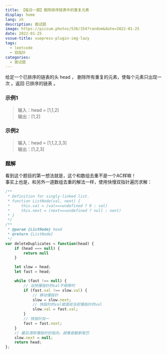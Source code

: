 ```yaml
---
title: 【每日一题】删除排序链表中的重复元素
display: home
lang: zh
description: 面试题
image: https://picsum.photos/536/354?random&date=2022-01-25
date: 2022-01-25
vssue-title: vuepress-plugin-img-lazy
tags:
  - leetcode
  - 双指针
categories:
  - 面试题
---
```


给定一个已排序的链表的头 head ， 删除所有重复的元素，使每个元素只出现一次 。返回 已排序的链表 。

<!-- more -->

### 示例1

>输入：head = [1,1,2]  
>输出：[1,2]

### 示例2

>输入：head = [1,1,2,3,3]  
>输出：[1,2,3]

### 题解

看到这个题目的第一想法就是，这个和数组去重不是一个AC样嘛！  
事实上也是，和另外一道数组去重的解法一样，使用快慢双指针遍历求解：  

```js
/**
 * Definition for singly-linked list.
 * function ListNode(val, next) {
 *     this.val = (val===undefined ? 0 : val)
 *     this.next = (next===undefined ? null : next)
 * }
 */
/**
 * @param {ListNode} head
 * @return {ListNode}
 */
var deleteDuplicates = function(head) {
    if (head === null) {
        return null
    }

    let slow = head;
    let fast = head;

    while (fast !== null) {
        // 当快慢指针的val不相等时
        if (fast.val !== slow.val) {
            // 移动慢指针
            slow = slow.next;
            // 快指针的val赋值给当前慢指针的val
            slow.val = fast.val;
        }
        // 快指针加一
        fast = fast.next;
    }
    // 最后清除慢指针的指向，就像是截断尾巴
    slow.next = null;
    return head;
};
```